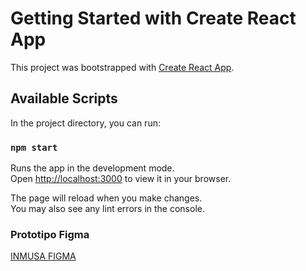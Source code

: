 # Getting Started with Create React App

This project was bootstrapped with [Create React App](https://github.com/facebook/create-react-app).

## Available Scripts

In the project directory, you can run:

### `npm start`

Runs the app in the development mode.\
Open [http://localhost:3000](http://localhost:3000) to view it in your browser.

The page will reload when you make changes.\
You may also see any lint errors in the console.

### Prototipo Figma
[INMUSA FIGMA](https://www.figma.com/file/OsB1sARfMQMmYwVBC03tZx/Proyecto-INMUSA?type=design&node-id=109%3A82&mode=design&t=HRKPxSkCTbYRLhrq-1 )